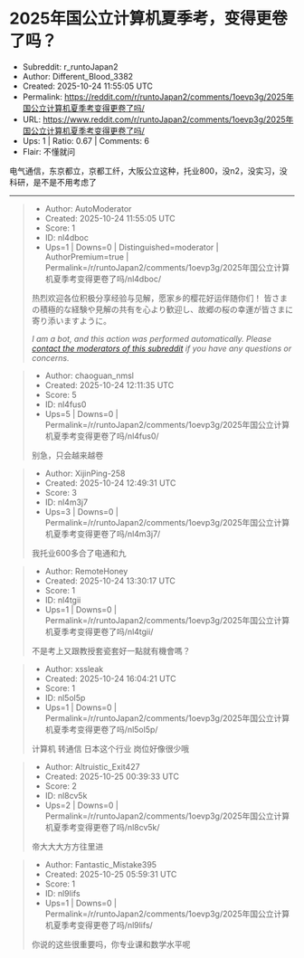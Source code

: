 # 2025年国公立计算机夏季考，变得更卷了吗？

- Subreddit: r_runtoJapan2
- Author: Different_Blood_3382
- Created: 2025-10-24 11:55:05 UTC
- Permalink: https://reddit.com/r/runtoJapan2/comments/1oevp3g/2025年国公立计算机夏季考变得更卷了吗/
- URL: https://www.reddit.com/r/runtoJapan2/comments/1oevp3g/2025年国公立计算机夏季考变得更卷了吗/
- Ups: 1 | Ratio: 0.67 | Comments: 6
- Flair: 不懂就问


电气通信，东京都立，京都工纤，大阪公立这种，托业800，没n2，没实习，没科研，是不是不用考虑了


---

> - Author: AutoModerator
> - Created: 2025-10-24 11:55:05 UTC
> - Score: 1
> - ID: nl4dboc
> - Ups=1 | Downs=0 | Distinguished=moderator | AuthorPremium=true | Permalink=/r/runtoJapan2/comments/1oevp3g/2025年国公立计算机夏季考变得更卷了吗/nl4dboc/
>
> 热烈欢迎各位积极分享经验与见解，愿家乡的樱花好运伴随你们！
> 皆さまの積極的な経験や見解の共有を心より歓迎し、故郷の桜の幸運が皆さまに寄り添いますように。
> 
> *I am a bot, and this action was performed automatically. Please [contact the moderators of this subreddit](/message/compose/?to=/r/runtoJapan2) if you have any questions or concerns.*

> - Author: chaoguan_nmsl
> - Created: 2025-10-24 12:11:35 UTC
> - Score: 5
> - ID: nl4fus0
> - Ups=5 | Downs=0 | Permalink=/r/runtoJapan2/comments/1oevp3g/2025年国公立计算机夏季考变得更卷了吗/nl4fus0/
>
> 别急，只会越来越卷

> - Author: XijinPing-258
> - Created: 2025-10-24 12:49:31 UTC
> - Score: 3
> - ID: nl4m3j7
> - Ups=3 | Downs=0 | Permalink=/r/runtoJapan2/comments/1oevp3g/2025年国公立计算机夏季考变得更卷了吗/nl4m3j7/
>
> 我托业600多合了电通和九

> - Author: RemoteHoney
> - Created: 2025-10-24 13:30:17 UTC
> - Score: 1
> - ID: nl4tgii
> - Ups=1 | Downs=0 | Permalink=/r/runtoJapan2/comments/1oevp3g/2025年国公立计算机夏季考变得更卷了吗/nl4tgii/
>
> 不是考上又跟教授套瓷套好一點就有機會嗎？

> - Author: xssleak
> - Created: 2025-10-24 16:04:21 UTC
> - Score: 1
> - ID: nl5ol5p
> - Ups=1 | Downs=0 | Permalink=/r/runtoJapan2/comments/1oevp3g/2025年国公立计算机夏季考变得更卷了吗/nl5ol5p/
>
> 计算机 转通信 日本这个行业 岗位好像很少哦

> - Author: Altruistic_Exit427
> - Created: 2025-10-25 00:39:33 UTC
> - Score: 2
> - ID: nl8cv5k
> - Ups=2 | Downs=0 | Permalink=/r/runtoJapan2/comments/1oevp3g/2025年国公立计算机夏季考变得更卷了吗/nl8cv5k/
>
> 帝大大大方方往里进

> - Author: Fantastic_Mistake395
> - Created: 2025-10-25 05:59:31 UTC
> - Score: 1
> - ID: nl9lifs
> - Ups=1 | Downs=0 | Permalink=/r/runtoJapan2/comments/1oevp3g/2025年国公立计算机夏季考变得更卷了吗/nl9lifs/
>
> 你说的这些很重要吗，你专业课和数学水平呢

